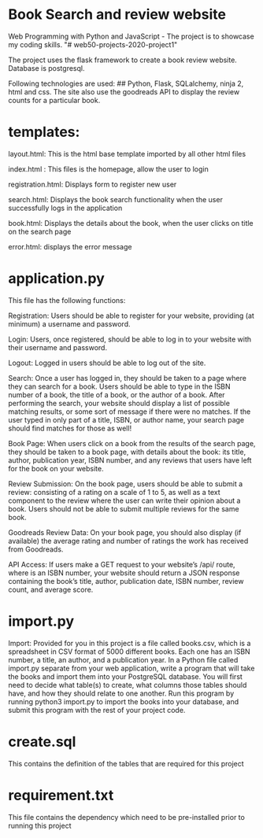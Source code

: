 # Book Search and review website

Web Programming with Python and JavaScript - The project is to showcase my coding skills.
"# web50-projects-2020-project1" 

The project uses the flask framework to create a book review website. Database is postgresql. 

Following technologies are used: ## Python, Flask, SQLalchemy, ninja 2, html and css.
The site also use the goodreads API to display the review counts for a particular book.

# templates:

layout.html: This is the html base template imported by all other html files

index.html : This files is the homepage, allow the user to login

registration.html: Displays form to register new user

search.html: Displays the book search functionality when the user successfully logs in the application

book.html: Displays the details about the book, when the user clicks on title on the search page

error.html: displays the error message

# application.py
This file has the following functions:

Registration: Users should be able to register for your website, providing (at minimum) a username and password.

Login: Users, once registered, should be able to log in to your website with their username and password.

Logout: Logged in users should be able to log out of the site.

Search: Once a user has logged in, they should be taken to a page where they can search for a book. Users should be able to type in the ISBN number of a book, the title of a book, or the author of a book. After performing the search, your website should display a list of possible matching results, or some sort of message if there were no matches. If the user typed in only part of a title, ISBN, or author name, your search page should find matches for those as well!

Book Page: When users click on a book from the results of the search page, they should be taken to a book page, with details about the book: its title, author, publication year, ISBN number, and any reviews that users have left for the book on your website.

Review Submission: On the book page, users should be able to submit a review: consisting of a rating on a scale of 1 to 5, as well as a text component to the review where the user can write their opinion about a book. Users should not be able to submit multiple reviews for the same book.

Goodreads Review Data: On your book page, you should also display (if available) the average rating and number of ratings the work has received from Goodreads.

API Access: If users make a GET request to your website’s /api/<isbn> route, where <isbn> is an ISBN number, your website should return a JSON response containing the book’s title, author, publication date, ISBN number, review count, and average score.
  
# import.py
Import: Provided for you in this project is a file called books.csv, which is a spreadsheet in CSV format of 5000 different books. Each one has an ISBN number, a title, an author, and a publication year. In a Python file called import.py separate from your web application, write a program that will take the books and import them into your PostgreSQL database. You will first need to decide what table(s) to create, what columns those tables should have, and how they should relate to one another. Run this program by running python3 import.py to import the books into your database, and submit this program with the rest of your project code.

# create.sql
This contains the definition of the tables that are required for this project

# requirement.txt
This file contains the dependency which need to be pre-installed prior to running this project
